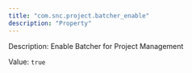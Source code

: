 ```yaml
---
title: "com.snc.project.batcher_enable"
description: "Property"
---
```


Description: Enable Batcher for Project Management 

Value: `true`